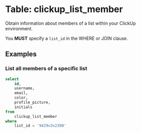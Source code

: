 # Table: clickup_list_member

Obtain information about members of a list within your ClickUp environment.

You **MUST** specify a `list_id` in the WHERE or JOIN clause.

## Examples

### List all members of a specific list

```sql
select
    id,
    username,
    email,
    color,
    profile_picture,
    initials
from
    clickup_list_member
where
    list_id = '9429v3v2390'
```
